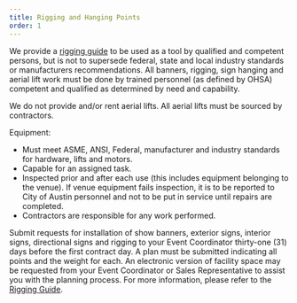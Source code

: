 ```yaml
---
title: Rigging and Hanging Points
order: 1
---
```


We provide a [rigging guide](https://assets.austinconventioncenter.com/2023/operational-policy-files/accd-rigging-guide-feb-23.pdf) to be used as a tool by qualified and competent persons, but is not to supersede federal, state and local industry standards or manufacturers recommendations. All banners, rigging, sign hanging and aerial lift work must be done by trained personnel (as defined by OHSA) competent and qualified as determined by need and capability. 

We do not provide and/or rent aerial lifts. All aerial lifts must be sourced by contractors.

Equipment: 
- Must meet ASME, ANSI, Federal, manufacturer and industry standards for hardware, lifts and motors.
- Capable for an assigned task.
- Inspected prior and after each use (this includes equipment belonging to the venue). If venue equipment fails inspection, it is to be reported to City of Austin personnel and not to be put in service until repairs are completed.
- Contractors are responsible for any work performed.

Submit requests for installation of show banners, exterior signs, interior signs, directional signs and rigging to your Event Coordinator thirty-one (31) days before the first contract day. A plan must be submitted indicating all points and the weight for each. An electronic version of facility space may be requested from your Event Coordinator or Sales Representative to assist you with the planning process. For more information, please refer to the [Rigging Guide](https://assets.austinconventioncenter.com/2023/operational-policy-files/accd-rigging-guide-feb-23.pdf).
